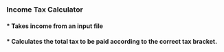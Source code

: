 ### Income Tax Calculator
#### * Takes income from an input file
#### * Calculates the total tax to be paid according to the correct tax bracket.
